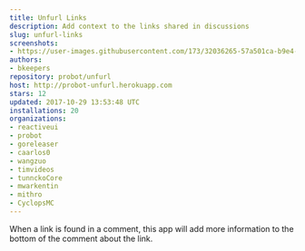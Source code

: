 ```yaml
---
title: Unfurl Links
description: Add context to the links shared in discussions
slug: unfurl-links
screenshots:
- https://user-images.githubusercontent.com/173/32036265-57a501ca-b9e4-11e7-9db3-52374fb7290c.png
authors:
- bkeepers
repository: probot/unfurl
host: http://probot-unfurl.herokuapp.com
stars: 12
updated: 2017-10-29 13:53:48 UTC
installations: 20
organizations:
- reactiveui
- probot
- goreleaser
- caarlos0
- wangzuo
- timvideos
- tunnckoCore
- mwarkentin
- mithro
- CyclopsMC
---
```


When a link is found in a comment, this app will add more information to the bottom of the comment about the link.
